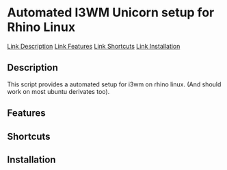# Automated I3WM Unicorn setup for Rhino Linux

[Link Description](#Description)
[Link Features](#Features)
[Link Shortcuts](#Shortcuts)
[Link Installation](#Installation)


## Description
This script provides a automated setup for i3wm on rhino linux. (And should work on most ubuntu derivates too).



## Features

## Shortcuts


## Installation

